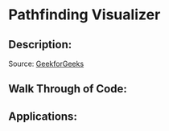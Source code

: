 # Pathfinding Visualizer

## Description:

Source: [GeekforGeeks](https://www.geeksforgeeks.org/a-search-algorithm/)


## Walk Through of Code:


## Applications:
